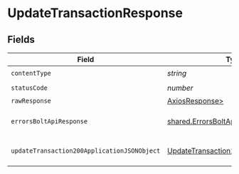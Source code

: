# UpdateTransactionResponse


## Fields

| Field                                                                                                 | Type                                                                                                  | Required                                                                                              | Description                                                                                           |
| ----------------------------------------------------------------------------------------------------- | ----------------------------------------------------------------------------------------------------- | ----------------------------------------------------------------------------------------------------- | ----------------------------------------------------------------------------------------------------- |
| `contentType`                                                                                         | *string*                                                                                              | :heavy_check_mark:                                                                                    | N/A                                                                                                   |
| `statusCode`                                                                                          | *number*                                                                                              | :heavy_check_mark:                                                                                    | N/A                                                                                                   |
| `rawResponse`                                                                                         | [AxiosResponse>](https://axios-http.com/docs/res_schema)                                              | :heavy_minus_sign:                                                                                    | N/A                                                                                                   |
| `errorsBoltApiResponse`                                                                               | [shared.ErrorsBoltApiResponse](../../models/shared/errorsboltapiresponse.md)                          | :heavy_minus_sign:                                                                                    | Generic Error Schema                                                                                  |
| `updateTransaction200ApplicationJSONObject`                                                           | [UpdateTransaction200ApplicationJSON](../../models/operations/updatetransaction200applicationjson.md) | :heavy_minus_sign:                                                                                    | Transaction Details Retrieved<br/>                                                                    |